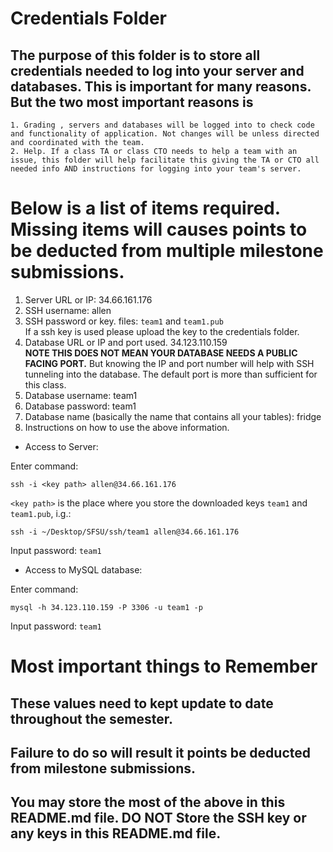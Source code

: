 # Credentials Folder

## The purpose of this folder is to store all credentials needed to log into your server and databases. This is important for many reasons. But the two most important reasons is
    1. Grading , servers and databases will be logged into to check code and functionality of application. Not changes will be unless directed and coordinated with the team.
    2. Help. If a class TA or class CTO needs to help a team with an issue, this folder will help facilitate this giving the TA or CTO all needed info AND instructions for logging into your team's server. 


# Below is a list of items required. Missing items will causes points to be deducted from multiple milestone submissions.

1. Server URL or IP: 34.66.161.176
2. SSH username: allen
3. SSH password or key. files: `team1` and `team1.pub`
    <br> If a ssh key is used please upload the key to the credentials folder.
4. Database URL or IP and port used. 34.123.110.159
    <br><strong> NOTE THIS DOES NOT MEAN YOUR DATABASE NEEDS A PUBLIC FACING PORT.</strong> But knowing the IP and port number will help with SSH tunneling into the database. The default port is more than sufficient for this class.
5. Database username: team1
6. Database password: team1
7. Database name (basically the name that contains all your tables): fridge
8. Instructions on how to use the above information.


- Access to Server:

Enter command:

```
ssh -i <key path> allen@34.66.161.176
```

`<key path>` is the place where you store the downloaded keys `team1` and `team1.pub`, i.g.:

```
ssh -i ~/Desktop/SFSU/ssh/team1 allen@34.66.161.176
```

Input password: `team1`



- Access to MySQL database:

Enter command:

```
mysql -h 34.123.110.159 -P 3306 -u team1 -p
```

Input password: `team1`

# Most important things to Remember
## These values need to kept update to date throughout the semester. <br>
## <strong>Failure to do so will result it points be deducted from milestone submissions.</strong><br>
## You may store the most of the above in this README.md file. DO NOT Store the SSH key or any keys in this README.md file.



